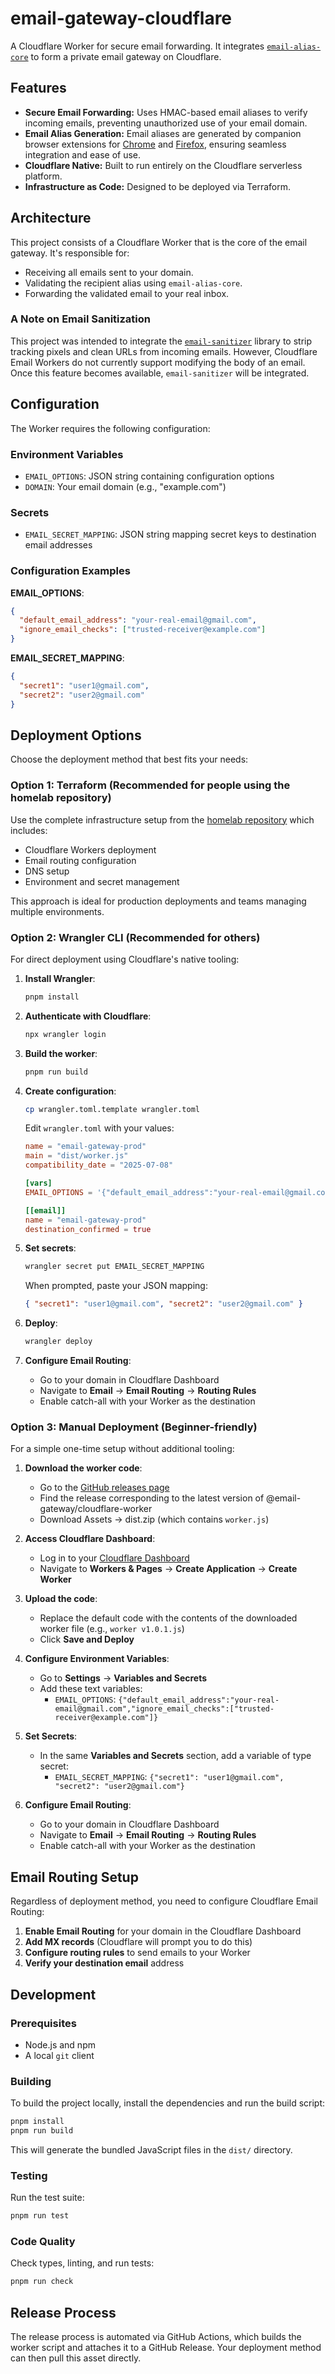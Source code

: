 # email-gateway-cloudflare

A Cloudflare Worker for secure email forwarding. It integrates [`email-alias-core`](../email-alias-core/) to form a private email gateway on Cloudflare.

## Features

- **Secure Email Forwarding:** Uses HMAC-based email aliases to verify incoming emails, preventing unauthorized use of your email domain.
- **Email Alias Generation:** Email aliases are generated by companion browser extensions for [Chrome](https://chromewebstore.google.com/detail/email-alias-generator/ghhkompkfhenihpidldalcocbfplkdgm) and [Firefox](https://addons.mozilla.org/en-US/firefox/addon/email-alias-generator-hmac/), ensuring seamless integration and ease of use.
- **Cloudflare Native:** Built to run entirely on the Cloudflare serverless platform.
- **Infrastructure as Code:** Designed to be deployed via Terraform.

## Architecture

This project consists of a Cloudflare Worker that is the core of the email gateway. It's responsible for:

- Receiving all emails sent to your domain.
- Validating the recipient alias using `email-alias-core`.
- Forwarding the validated email to your real inbox.

### A Note on Email Sanitization

This project was intended to integrate the [`email-sanitizer`](https://github.com/CutTheCrapTech/email-scrubber-core) library to strip tracking pixels and clean URLs from incoming emails. However, Cloudflare Email Workers do not currently support modifying the body of an email. Once this feature becomes available, `email-sanitizer` will be integrated.

## Configuration

The Worker requires the following configuration:

### Environment Variables

- `EMAIL_OPTIONS`: JSON string containing configuration options
- `DOMAIN`: Your email domain (e.g., "example.com")

### Secrets

- `EMAIL_SECRET_MAPPING`: JSON string mapping secret keys to destination email addresses

### Configuration Examples

**EMAIL_OPTIONS**:

```json
{
  "default_email_address": "your-real-email@gmail.com",
  "ignore_email_checks": ["trusted-receiver@example.com"]
}
```

**EMAIL_SECRET_MAPPING**:

```json
{
  "secret1": "user1@gmail.com",
  "secret2": "user2@gmail.com"
}
```

## Deployment Options

Choose the deployment method that best fits your needs:

### Option 1: Terraform (Recommended for people using the homelab repository)

Use the complete infrastructure setup from the [homelab repository](https://github.com/CutTheCrapTech/homelab/tree/main/tofu/cloudflare/email-alias/) which includes:

- Cloudflare Workers deployment
- Email routing configuration
- DNS setup
- Environment and secret management

This approach is ideal for production deployments and teams managing multiple environments.

### Option 2: Wrangler CLI (Recommended for others)

For direct deployment using Cloudflare's native tooling:

1. **Install Wrangler**:

   ```bash
   pnpm install
   ```

2. **Authenticate with Cloudflare**:

   ```bash
   npx wrangler login
   ```

3. **Build the worker**:

   ```bash
   pnpm run build
   ```

4. **Create configuration**:

   ```bash
   cp wrangler.toml.template wrangler.toml
   ```

   Edit `wrangler.toml` with your values:

   ```toml
   name = "email-gateway-prod"
   main = "dist/worker.js"
   compatibility_date = "2025-07-08"

   [vars]
   EMAIL_OPTIONS = '{"default_email_address":"your-real-email@gmail.com","ignore_email_checks":["trusted-receiver@example.com"]}'

   [[email]]
   name = "email-gateway-prod"
   destination_confirmed = true
   ```

5. **Set secrets**:

   ```bash
   wrangler secret put EMAIL_SECRET_MAPPING
   ```

   When prompted, paste your JSON mapping:

   ```json
   { "secret1": "user1@gmail.com", "secret2": "user2@gmail.com" }
   ```

6. **Deploy**:

   ```bash
   wrangler deploy
   ```

7. **Configure Email Routing**:
   - Go to your domain in Cloudflare Dashboard
   - Navigate to **Email** → **Email Routing** → **Routing Rules**
   - Enable catch-all with your Worker as the destination

### Option 3: Manual Deployment (Beginner-friendly)

For a simple one-time setup without additional tooling:

1. **Download the worker code**:
   - Go to the [GitHub releases page](https://github.com/CutTheCrapTech/email-gateway-cloudflare/releases)
   - Find the release corresponding to the latest version of @email-gateway/cloudflare-worker
   - Download Assets -> dist.zip (which contains `worker.js`)

2. **Access Cloudflare Dashboard**:
   - Log in to your [Cloudflare Dashboard](https://dash.cloudflare.com/)
   - Navigate to **Workers & Pages** → **Create Application** → **Create Worker**

3. **Upload the code**:
   - Replace the default code with the contents of the downloaded worker file (e.g., `worker v1.0.1.js`)
   - Click **Save and Deploy**

4. **Configure Environment Variables**:
   - Go to **Settings** → **Variables and Secrets**
   - Add these text variables:
     - `EMAIL_OPTIONS`: `{"default_email_address":"your-real-email@gmail.com","ignore_email_checks":["trusted-receiver@example.com"]}`

5. **Set Secrets**:
   - In the same **Variables and Secrets** section, add a variable of type secret:
     - `EMAIL_SECRET_MAPPING`: `{"secret1": "user1@gmail.com", "secret2": "user2@gmail.com"}`

6. **Configure Email Routing**:
   - Go to your domain in Cloudflare Dashboard
   - Navigate to **Email** → **Email Routing** → **Routing Rules**
   - Enable catch-all with your Worker as the destination

## Email Routing Setup

Regardless of deployment method, you need to configure Cloudflare Email Routing:

1. **Enable Email Routing** for your domain in the Cloudflare Dashboard
2. **Add MX records** (Cloudflare will prompt you to do this)
3. **Configure routing rules** to send emails to your Worker
4. **Verify your destination email** address

## Development

### Prerequisites

- Node.js and npm
- A local `git` client

### Building

To build the project locally, install the dependencies and run the build script:

```bash
pnpm install
pnpm run build
```

This will generate the bundled JavaScript files in the `dist/` directory.

### Testing

Run the test suite:

```bash
pnpm run test
```

### Code Quality

Check types, linting, and run tests:

```bash
pnpm run check
```

## Release Process

The release process is automated via GitHub Actions, which builds the worker script and attaches it to a GitHub Release. Your deployment method can then pull this asset directly.
